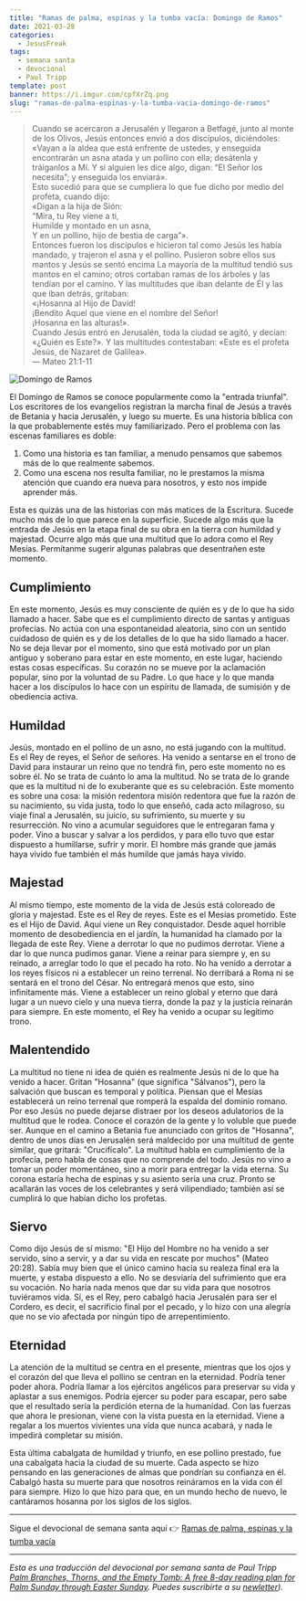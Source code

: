 ```yaml
---
title: "Ramas de palma, espinas y la tumba vacía: Domingo de Ramos"
date: 2021-03-28
categories:
  - JesusFreak
tags:
  - semana santa
  - devocional
  - Paul Tripp
template: post
banner: https://i.imgur.com/cpfXrZq.png
slug: "ramas-de-palma-espinas-y-la-tumba-vacia-domingo-de-ramos"
---
```


> Cuando se acercaron a Jerusalén y llegaron a Betfagé, junto al monte de los Olivos, Jesús entonces envió a dos discípulos, diciéndoles: «Vayan a la aldea que está enfrente de ustedes, y enseguida encontrarán un asna atada y un pollino con ella; desátenla y tráiganlos a Mí. Y si alguien les dice algo, digan: “El Señor los necesita”; y enseguida los enviará». <br>
> Esto sucedió para que se cumpliera lo que fue dicho por medio del profeta, cuando dijo:<br>
> «Digan a la hija de Sión:<br>
> “Mira, tu Rey viene a ti,<br>
> Humilde y montado en un asna,<br>
> Y en un pollino, hijo de bestia de carga”».<br>
> Entonces fueron los discípulos e hicieron tal como Jesús les había mandado, y trajeron el asna y el pollino. Pusieron sobre ellos sus mantos y Jesús se sentó encima La mayoría de la multitud tendió sus mantos en el camino; otros cortaban ramas de los árboles y las tendían por el camino. Y las multitudes que iban delante de Él y las que iban detrás, gritaban:<br>
> «¡Hosanna al Hijo de David!<br>
> ¡Bendito Aquel que viene en el nombre del Señor!<br>
> ¡Hosanna en las alturas!».<br>
> Cuando Jesús entró en Jerusalén, toda la ciudad se agitó, y decían: «¿Quién es Este?». Y las multitudes contestaban: «Este es el profeta Jesús, de Nazaret de Galilea».<br>
> — Mateo 21:1-11

![Domingo de Ramos](https://i.imgur.com/cpfXrZq.png)

El Domingo de Ramos se conoce popularmente como la "entrada triunfal". Los escritores de los evangelios registran la marcha final de Jesús a través de Betania y hacia Jerusalén, y luego su muerte. Es una historia bíblica con la que probablemente estés muy familiarizado. Pero el problema con las escenas familiares es doble:
1. Como una historia es tan familiar, a menudo pensamos que sabemos más de lo que realmente sabemos.
2. Como una escena nos resulta familiar, no le prestamos la misma atención que cuando era nueva para nosotros, y esto nos impide aprender más.

Esta es quizás una de las historias con más matices de la Escritura. Sucede mucho más de lo que parece en la superficie. Sucede algo más que la entrada de Jesús en la etapa final de su obra en la tierra con humildad y majestad. Ocurre algo más que una multitud que lo adora como el Rey Mesías. Permítanme sugerir algunas palabras que desentrañen este momento.

## Cumplimiento
En este momento, Jesús es muy consciente de quién es y de lo que ha sido llamado a hacer. Sabe que es el cumplimiento directo de santas y antiguas profecías. No actúa con una espontaneidad aleatoria, sino con un sentido cuidadoso de quién es y de los detalles de lo que ha sido llamado a hacer. No se deja llevar por el momento, sino que está motivado por un plan antiguo y soberano para estar en este momento, en este lugar, haciendo estas cosas específicas. Su corazón no se mueve por la aclamación popular, sino por la voluntad de su Padre. Lo que hace y lo que manda hacer a los discípulos lo hace con un espíritu de llamada, de sumisión y de obediencia activa.

## Humildad
Jesús, montado en el pollino de un asno, no está jugando con la multitud. Es el Rey de reyes, el Señor de señores. Ha venido a sentarse en el trono de David para instaurar un reino que no tendrá fin, pero este momento no es sobre él. No se trata de cuánto lo ama la multitud. No se trata de lo grande que es la multitud ni de lo exuberante que es su celebración. Este momento es sobre una cosa: la misión redentora
misión redentora que fue la razón de su nacimiento, su vida justa, todo lo que enseñó, cada acto milagroso, su viaje final a Jerusalén, su juicio, su sufrimiento, su muerte y su resurrección. No vino a acumular seguidores que le entregaran fama y poder. Vino a buscar y salvar a los perdidos, y para ello tuvo que estar dispuesto a humillarse, sufrir y morir. El hombre más grande que jamás haya vivido fue también el más humilde que jamás haya vivido.

## Majestad
Al mismo tiempo, este momento de la vida de Jesús está coloreado de gloria y majestad. Este es el Rey de reyes. Este es el Mesías prometido. Este es el Hijo de David. Aquí viene un Rey conquistador. Desde aquel horrible momento de desobediencia en el jardín, la humanidad ha clamado por la llegada de este Rey. Viene a derrotar lo que no pudimos derrotar. Viene a dar lo que nunca pudimos ganar. Viene a reinar para siempre y, en su reinado, a arreglar todo lo que el pecado ha roto. No ha venido a derrotar a los reyes físicos ni a establecer un reino terrenal. No derribará a Roma ni se sentará en el trono del César. No entregará menos que esto, sino infinitamente más. Viene a establecer un reino global y eterno que dará lugar a un nuevo cielo y una nueva tierra, donde la paz y la justicia reinarán para siempre. En este momento, el Rey ha venido a ocupar su legítimo trono.

## Malentendido
La multitud no tiene ni idea de quién es realmente Jesús ni de lo que ha venido a hacer. Gritan "Hosanna" (que significa "Sálvanos"), pero la salvación que buscan es temporal y política. Piensan que el Mesías establecerá un reino terrenal que romperá la espalda del dominio romano. Por eso Jesús no puede dejarse distraer por los deseos adulatorios de la multitud que le rodea. Conoce el corazón de la gente y lo voluble que puede ser. Aunque en el camino a Betania fue anunciado con gritos de "Hosanna", dentro de unos días en Jerusalén será maldecido por una multitud de gente similar, que gritará: "Crucifícalo". La multitud habla en cumplimiento de la profecía, pero habla de cosas que no comprende del todo. Jesús no vino a tomar un poder momentáneo, sino a morir para entregar la vida eterna. Su corona estaría hecha de espinas y su asiento sería una cruz. Pronto se acallarán las voces de los celebrantes y será vilipendiado; también así se cumplirá lo que habían dicho los profetas.

## Siervo
Como dijo Jesús de sí mismo: "El Hijo del Hombre no ha venido a ser servido, sino a servir, y a dar su vida en rescate por muchos" (Mateo 20:28). Sabía muy bien que el único camino hacia su realeza final era la muerte, y estaba dispuesto a ello. No se desviaría del sufrimiento que era su vocación. No haría nada menos que dar su vida para que nosotros tuviéramos vida. Sí, es el Rey, pero cabalgó hacia Jerusalén para ser el Cordero, es decir, el sacrificio final por el pecado, y lo hizo con una alegría que no se vio afectada por ningún tipo de arrepentimiento.

## Eternidad
La atención de la multitud se centra en el presente, mientras que los ojos y el corazón del que lleva el pollino se centran en la eternidad. Podría tener poder ahora. Podría llamar a los ejércitos angélicos para preservar su vida y aplastar a sus enemigos. Podría ejercer su poder para escapar, pero sabe que el resultado sería la perdición eterna de la humanidad. Con las fuerzas que ahora le presionan, viene con la vista puesta en la eternidad. Viene a regalar a los muertos vivientes una vida que nunca acabará, y nada le impedirá completar su misión.

Esta última cabalgata de humildad y triunfo, en ese pollino prestado, fue una cabalgata hacia la ciudad de su muerte. Cada aspecto se hizo pensando en las generaciones de almas que pondrían su confianza en él. Cabalgó hasta su muerte para que nosotros reináramos en la vida con él para siempre. Hizo lo que hizo para que, en un mundo hecho de nuevo, le cantáramos hosanna por los siglos de los siglos.

---

Sigue el devocional de semana santa aquí 👉 [Ramas de palma, espinas y la tumba vacía](/ramas-de-palma-espinas-y-la-tumba-vacia)

---

*Esta es una traducción del devocional por semana santa de Paul Tripp [Palm Branches, Thorns, and the Empty Tomb: A free 8-day reading plan for Palm Sunday
through Easter Sunday](https://cdn.shopify.com/s/files/1/1695/6503/files/Journey_to_the_Cross_Download.pdf?v=1615329390). Puedes suscribirte a su [newletter](https://www.paultripp.com)).*
